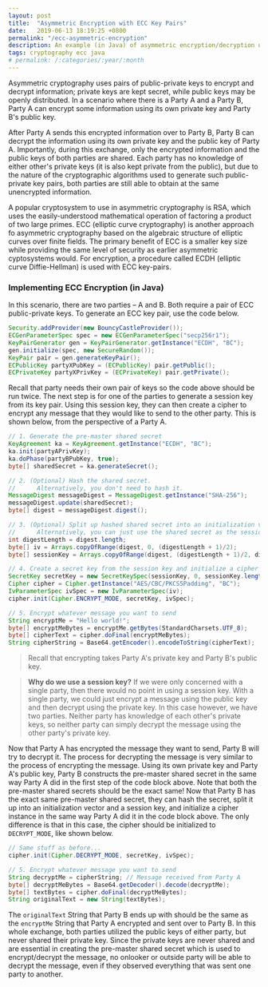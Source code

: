 ```yaml
---
layout: post
title:  "Asymmetric Encryption with ECC Key Pairs"
date:   2019-06-13 18:19:25 +0800
permalink: "/ecc-asymmetric-encryption"
description: An example (in Java) of asymmetric encryption/decryption using ECC key pairs and the ECDH key agreement protocol.
tags: cryptography ecc java
# permalink: /:categories/:year/:month
---
```


Asymmetric cryptography uses pairs of public-private keys to encrypt and decrypt information; private keys are kept secret, while public keys may be openly distributed. In a scenario where there is a Party A and a Party B, Party A can encrypt some information using its own private key and Party B's public key.

After Party A sends this encrypted information over to Party B, Party B can decrypt the information using its own private key and the public key of Party A. Importantly, during this exchange, only the encrypted information and the public keys of both parties are shared. Each party has no knowledge of either other's private keys (it is also kept private from the public), but due to the nature of the cryptographic algorithms used to generate such public-private key pairs, both parties are still able to obtain at the same unencrypted information.

A popular cryptosystem to use in asymmetric cryptography is RSA, which uses the easily-understood mathematical operation of factoring a product of two large primes. ECC (elliptic curve cryptography) is another approach fo asymmetric cryptography based on the algebraic structure of elliptic curves over finite fields. The primary benefit of ECC is a smaller key size while providing the same level of security as earlier asymmetric cyptosystems would. For encryption, a procedure called ECDH (elliptic curve Diffie-Hellman) is used with ECC key-pairs.

### Implementing ECC Encryption (in Java)

In this scenario, there are two parties – A and B. Both require a pair of ECC public-private keys. To generate an ECC key pair, use the code below.

```java
Security.addProvider(new BouncyCastleProvider());
ECGenParameterSpec spec = new ECGenParameterSpec("secp256r1");
KeyPairGenerator gen = KeyPairGenerator.getInstance("ECDH", "BC");
gen.initialize(spec, new SecureRandom());
KeyPair pair = gen.generateKeyPair();
ECPublicKey partyXPubKey = (ECPublicKey) pair.getPublic();
ECPrivateKey partyXPrivKey = (ECPrivateKey) pair.getPrivate();
```

Recall that party needs their own pair of keys so the code above should be run twice. The next step is for one of the parties to generate a session key from its key pair. Using this session key, they can then create a cipher to encrypt any message that they would like to send to the other party. This is shown below, from the perspective of a Party A.

```java
// 1. Generate the pre-master shared secret
KeyAgreement ka = KeyAgreement.getInstance("ECDH", "BC");
ka.init(partyAPrivKey);
ka.doPhase(partyBPubKey, true);
byte[] sharedSecret = ka.generateSecret();

// 2. (Optional) Hash the shared secret.
// 		Alternatively, you don't need to hash it.
MessageDigest messageDigest = MessageDigest.getInstance("SHA-256");
messageDigest.update(sharedSecret);
byte[] digest = messageDigest.digest();

// 3. (Optional) Split up hashed shared secret into an initialization vector and a session key
// 		Alternatively, you can just use the shared secret as the session key and not use an iv.
int digestLength = digest.length;
byte[] iv = Arrays.copyOfRange(digest, 0, (digestLength + 1)/2);
byte[] sessionKey = Arrays.copyOfRange(digest, (digestLength + 1)/2, digestLength);

// 4. Create a secret key from the session key and initialize a cipher with the secret key
SecretKey secretKey = new SecretKeySpec(sessionKey, 0, sessionKey.length, "AES");
Cipher cipher = Cipher.getInstance("AES/CBC/PKCS5Padding", "BC");
IvParameterSpec ivSpec = new IvParameterSpec(iv);
cipher.init(Cipher.ENCRYPT_MODE, secretKey, ivSpec);

// 5. Encrypt whatever message you want to send
String encryptMe = "Hello world!";
byte[] encryptMeBytes = encryptMe.getBytes(StandardCharsets.UTF_8);
byte[] cipherText = cipher.doFinal(encryptMeBytes);
String cipherString = Base64.getEncoder().encodeToString(cipherText);
```

> Recall that encrypting takes Party A's private key and Party B's public key.

> **Why do we use a session key?** If we were only concerned with a single party, then there would no point in using a session key. With a single party, we could just encrypt a message using the public key and then decrypt using the private key. In this case however, we have two parties. Neither party has knowledge of each other's private keys, so neither party can simply decrypt the message using the other party's private key.

Now that Party A has encrypted the message they want to send, Party B will try to decrypt it. The process for decrypting the message is very similar to the process of encrypting the message. Using its own private key and Party A's public key, Party B constructs the pre-master shared secret in the same way Party A did in the first step of the code block above. Note that both the pre-master shared secrets should be the exact same! Now that Party B has the exact same pre-master shared secret, they can hash the secret, split it up into an initialization vector and a session key, and initialize a cipher instance in the same way Party A did it in the code block above. The only difference is that in this case, the cipher should be initialized to `DECRYPT_MODE`, like shown below.

```java
// Same stuff as before...
cipher.init(Cipher.DECRYPT_MODE, secretKey, ivSpec);

// 5. Encrypt whatever message you want to send
String decryptMe = cipherString; // Message received from Party A
byte[] decryptMeBytes = Base64.getDecoder().decode(decryptMe);
byte[] textBytes = cipher.doFinal(decryptMeBytes);
String originalText = new String(textBytes);
```

The `originalText` String that Party B ends up with should be the same as the `encryptMe` String that Party A encrypted and sent over to Party B. In this whole exchange, both parties utilized the public keys of either party, but never shared their private key. Since the private keys are never shared and are essential in creating the pre-master shared secret which is used to encrypt/decrypt the message, no onlooker or outside party will be able to decrypt the message, even if they observed everything that was sent one party to another.
